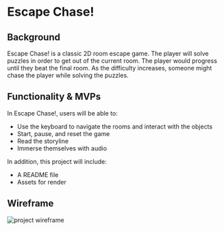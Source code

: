 # Escape Chase!

## Background

Escape Chase! is a classic 2D room escape game. The player will solve puzzles in order to get out of the current room. The player would progress until they beat the final room. As the difficulty increases, someone might chase the player while solving the puzzles.

## Functionality & MVPs

In Escape Chase!, users will be able to:
  - Use the keyboard to navigate the rooms and interact with the objects
  - Start, pause, and reset the game
  - Read the storyline
  - Immerse themselves with audio

In addition, this project will include:
  - A README file
  - Assets for render

## Wireframe

  ![project wireframe](https://wireframe.cc/wT0f0i)